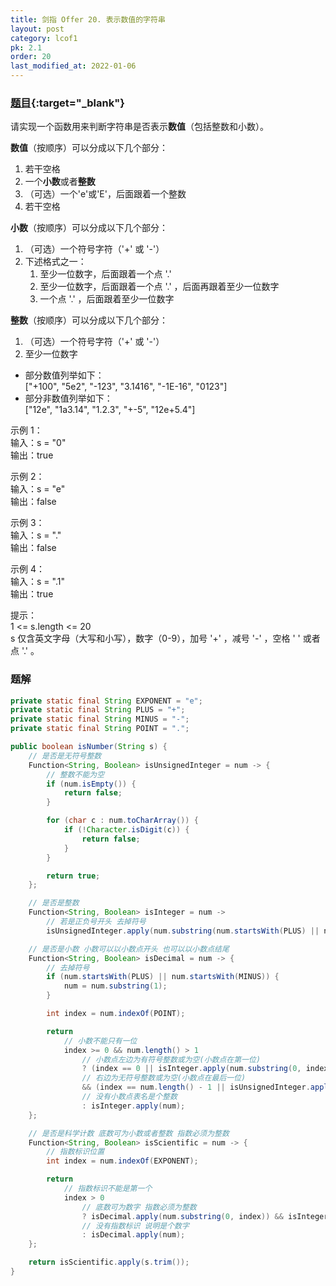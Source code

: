 ```yaml
---
title: 剑指 Offer 20. 表示数值的字符串
layout: post
category: lcof1
pk: 2.1
order: 20
last_modified_at: 2022-01-06
---
```


### [题目](https://leetcode-cn.com/problems/biao-shi-shu-zhi-de-zi-fu-chuan-lcof/){:target="_blank"}

请实现一个函数用来判断字符串是否表示**数值**（包括整数和小数）。

**数值**（按顺序）可以分成以下几个部分：
1. 若干空格
2. 一个**小数**或者**整数**
3. （可选）一个'e'或'E'，后面跟着一个整数
4. 若干空格

**小数**（按顺序）可以分成以下几个部分：
1. （可选）一个符号字符（'+' 或 '-'）
2. 下述格式之一：
    1. 至少一位数字，后面跟着一个点 '.'
    2. 至少一位数字，后面跟着一个点 '.' ，后面再跟着至少一位数字
    3. 一个点 '.' ，后面跟着至少一位数字

**整数**（按顺序）可以分成以下几个部分：
1. （可选）一个符号字符（'+' 或 '-'）
2. 至少一位数字

- 部分数值列举如下：  
["+100", "5e2", "-123", "3.1416", "-1E-16", "0123"]
- 部分非数值列举如下：  
["12e", "1a3.14", "1.2.3", "+-5", "12e+5.4"]


示例 1：  
输入：s = "0"  
输出：true

示例 2：  
输入：s = "e"  
输出：false

示例 3：  
输入：s = "."  
输出：false

示例 4：  
输入：s = ".1"  
输出：true

提示：  
1 <= s.length <= 20  
s 仅含英文字母（大写和小写），数字（0-9），加号 '+' ，减号 '-' ，空格 ' ' 或者点 '.' 。

### 题解

```java
private static final String EXPONENT = "e";
private static final String PLUS = "+";
private static final String MINUS = "-";
private static final String POINT = ".";

public boolean isNumber(String s) {
    // 是否是无符号整数
    Function<String, Boolean> isUnsignedInteger = num -> {
        // 整数不能为空
        if (num.isEmpty()) {
            return false;
        }

        for (char c : num.toCharArray()) {
            if (!Character.isDigit(c)) {
                return false;
            }
        }

        return true;
    };

    // 是否是整数
    Function<String, Boolean> isInteger = num ->
        // 若是正负号开头 去掉符号
        isUnsignedInteger.apply(num.substring(num.startsWith(PLUS) || num.startsWith(MINUS) ? 1 : 0));

    // 是否是小数 小数可以以小数点开头 也可以以小数点结尾
    Function<String, Boolean> isDecimal = num -> {
        // 去掉符号
        if (num.startsWith(PLUS) || num.startsWith(MINUS)) {
            num = num.substring(1);
        }

        int index = num.indexOf(POINT);

        return
            // 小数不能只有一位
            index >= 0 && num.length() > 1
                // 小数点左边为有符号整数或为空(小数点在第一位)
                ? (index == 0 || isInteger.apply(num.substring(0, index)))
                // 右边为无符号整数或为空(小数点在最后一位)
                && (index == num.length() - 1 || isUnsignedInteger.apply(num.substring(index + 1)))
                // 没有小数点表名是个整数
                : isInteger.apply(num);
    };

    // 是否是科学计数 底数可为小数或者整数 指数必须为整数
    Function<String, Boolean> isScientific = num -> {
        // 指数标识位置
        int index = num.indexOf(EXPONENT);

        return
            // 指数标识不能是第一个
            index > 0
                // 底数可为数字 指数必须为整数
                ? isDecimal.apply(num.substring(0, index)) && isInteger.apply(num.substring(index + 1))
                // 没有指数标识 说明是个数字
                : isDecimal.apply(num);
    };

    return isScientific.apply(s.trim());
}
```